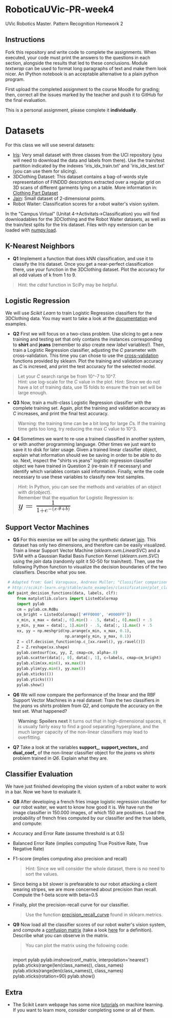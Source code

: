 # RoboticaUVic-PR-week4
UVic Robotics Master. Pattern Recognition Homework 2

## Instructions

Fork this repository and write code to complete the assignments. When
executed, your code must print the answers to the questions in each
section, alongside the results that led to these conclusions. Module
*textwrap* can be used to format long paragraphs of text and make them
look nicer. An IPython notebook is an acceptable alternative to a
plain python program.

First upload the completed assignment to the course Moodle for
grading; then, correct all the issues marked by the teacher and push it
to GitHub for the final evaluation.

This is a personal assignment, please complete it **individually**. 

# Datasets

For this class we will use several datasets:
- [Iris](https://archive.ics.uci.edu/ml/datasets/Iris): Very small dataset with three classes from the UCI repository (you will need to download the data and labels from there). Use the train/test partition indicated by the indexes 'iris_idx_train.txt' and 'iris_idx_test.txt' (you can use them for slicing).
- 3DClothing Dataset: This dataset contains a bag-of-words style representation of FINDDD descriptors extracted over a regular grid on 3D scans of different garments lying on a table. More information in: [Clothing Part Dataset](http://www.iri.upc.edu/groups/perception/#clothingDataset)
- [Jain](http://cs.joensuu.fi/sipu/datasets/jain.txt): Small dataset of 2-dimensional points.
- Robot Waiter: Classification scores for a robot waiter's vision system.  
   
In the "Campus Virtual" (Unitat 4->Activitats->Classification) you will find downloadables for the 3DClothing and the Robot Waiter datasets, as well as the train/test splits for the Iris dataset. Files with npy extension can be loaded with [numpy.load](http://docs.scipy.org/doc/numpy/reference/generated/numpy.load.html#numpy-load).

## K-Nearest Neighbors

- **Q1** Implement a function that does kNN classification, and use it
to classify the Iris dataset. Once you get a near-perfect
classification there, use your function in the 3DClothing
dataset. Plot the accuracy for all odd values of k from 1 to 9.  

 > Hint: the *cdist* function in SciPy may be helpful. 

## Logistic Regression

We will use *Scikit Learn* to train Logistic Regression classifiers
for the 3DClothing data. You may want to take a look at the
[documentation](http://scikit-learn.org/stable/modules/generated/sklearn.linear_model.LogisticRegression.html)
and examples.

- **Q2** First we will focus on a two-class problem. Use slicing to
get a new training and testing set that only contains the instances
corresponding to **shirt** and **jeans** (remember to also create
new *label* variables!). Then, train a Logistic Regression classifier,
adjusting the *C* parameter with cross-validation. This time you can
chose to use the
[cross-validation](http://scikit-learn.org/stable/modules/generated/sklearn.cross_validation.StratifiedKFold.html)
functions provided by sklearn. Plot the training and validation
accuracy as *C* is incresed, and print the test accuracy for the
selected model.

 > Let your *C* search range be from 10^-7 to 10^7.  
 > Hint: use log-scale for the *C* value in the plot.
 > Hint: Since we do not have a lot of training data, use 15
 > folds to ensure the train set will be large enough.
 
- **Q3** Now, train a multi-class Logistic Regression classifier with
the complete training set. Again, plot the training and validation
accuracy as *C* increases, and print the final test accuracy.  
 > Warning: the training time can be a bit long for large *C*s. If the 
 > training time gets too long, try reducing the max *C* value to 10^3.

- **Q4** Sometimes we want to re-use a trained classified in another
system, or with another programming language. Other times we just want
to save it to disk for later usage. Given a trained linear classifier
object, explain what information should we be saving in order to be
able to do so. Next, inspect the "shirts vs jeans" logistic
regression classifier object we have trained in Question 2 (re-train
it if necessary) and identify which variables contain said
information. Finally, write the code necessary to use these variables
to classify new test samples.  

 > Hint: In Python, you can see the methods and variables of an object
   with dir(*object*).  
 > Remember that the equation for Logistic Regression is:  
 > ![logreg](img/logreg.png)  

## Support Vector Machines

- **Q5** For this exercise we will be using the synthetic dataset
[jain](http://cs.joensuu.fi/sipu/datasets/jain.txt). This dataset has
only two dimensions, and therefore can be easily visualized. Train a
linear Support Vector Machine (*sklearn.svm.LinearSVC*) and a SVM with
a Gaussian Radial Basis Function Kernel (*sklearn.svm.SVC*) using the
*jain* data (randomly split it 50-50 for train/test). Then, use the
following Python function to visualize the decision boundaries of the two
classifiers. Describe what you see.  

 ```python  
  # Adapted from: Gael Varoquaux, Andreas Muller; "Classifier comparison"  
  # http://scikit-learn.org/stable/auto_examples/classification/plot_classifier_comparison.html  
  def paint_decision_functions(data, labels, clf):  
      from matplotlib.colors import ListedColormap  
      import pylab  
      cm = pylab.cm.RdBu  
      cm_bright = ListedColormap(['#FF0000', '#0000FF'])  
      x_min, x_max = data[:, 0].min() - .5, data[:, 0].max() + .5  
      y_min, y_max = data[:, 1].min() - .5, data[:, 1].max() + .5  
      xx, yy = np.meshgrid(np.arange(x_min, x_max, 0.1),  
                           np.arange(y_min, y_max, 0.1))  
      Z = clf.decision_function(np.c_[xx.ravel(), yy.ravel()])  
      Z = Z.reshape(xx.shape)  
      pylab.contourf(xx, yy, Z, cmap=cm, alpha=.8)  
      pylab.scatter(data[:, 0], data[:, 1], c=labels, cmap=cm_bright)  
      pylab.xlim(xx.min(), xx.max())  
      pylab.ylim(yy.min(), yy.max())  
      pylab.xticks(())  
      pylab.yticks(())  
      pylab.show()  
 ```  

- **Q6** We will now compare the performance of the linear and the RBF Support Vector Machines in a real dataset: Train the two classifiers in the *jeans* vs *shirts* problem from *Q2*, and compute the accuracy on the test set. What happened?    

 > **Warning: Spoilers next**
 > It turns out that in high-dimensional spaces, it is usually fairly
   easy to find a good separating hyperplane, and the much larger
   capacity of the non-linear classifiers may lead to overfitting.

- **Q7** Take a look at the variables **support_**,
**support_vectors_** and **dual_coef_** of the non-linear
classifier object for the *jeans* vs *shirts* problem trained in *Q6*. Explain what
they are.

## Classifier Evaluation
We have just finished developing the vision system of a robot waiter to work in a bar. Now we have to evaluate it. 

- **Q8** After developing a french fries image logistic regression classifier for our robot waiter, we want to know how good it is. We have run the image classifier in 150.000 images, of which 150 are positives. Load the probability of french fries computed by our classifier and the true labels, and compute:
 - Accuracy and Error Rate (assume threshold is at 0.5)
 - Balanced Error Rate (implies computing True Positive Rate, True Negative Rate)
 - F1-score (implies computing also precision and recall)  

    > Hint: Since we will consider the whole dataset, there is no need to sort the values.  

 - Since being a bit slower is prefearable to our robot attacking a client wearing stripes, we are more concerned about precision than recall. Compute the f-beta score with beta=0.5
 - Finally, plot the precision-recall curve for our classifier.  

   > Use the function [precision_recall_curve](http://scikit-learn.org/stable/modules/generated/sklearn.metrics.precision_recall_curve.html#sklearn-metrics-precision-recall-curve) found in sklearn.metrics.  

- **Q9** Now load all the classifier scores of our robot waiter's vision system, and compute a [confusion matrix](http://scikit-learn.org/stable/modules/generated/sklearn.metrics.confusion_matrix.html#sklearn-metrics-confusion-matrix) (take a look [here](https://en.wikipedia.org/wiki/Confusion_matrix) for a definition). Describe what you can observe in the matrix.  

  > You can plot the matrix using the following code:
  > ```python
   import pylab
   pylab.imshow(conf_matrix, interpolation='nearest')
   pylab.yticks(range(len(class_names)), class_names)
   pylab.xticks(range(len(class_names)), class_names)
   pylab.xticks(rotation=90)
   pylab.show()
   
## Extra

- The Scikit Learn webpage has some nice
[tutorials](http://scikit-learn.org/stable/tutorial/index.html) on
machine learning. If you want to learn more, consider completing some
or all of them.
